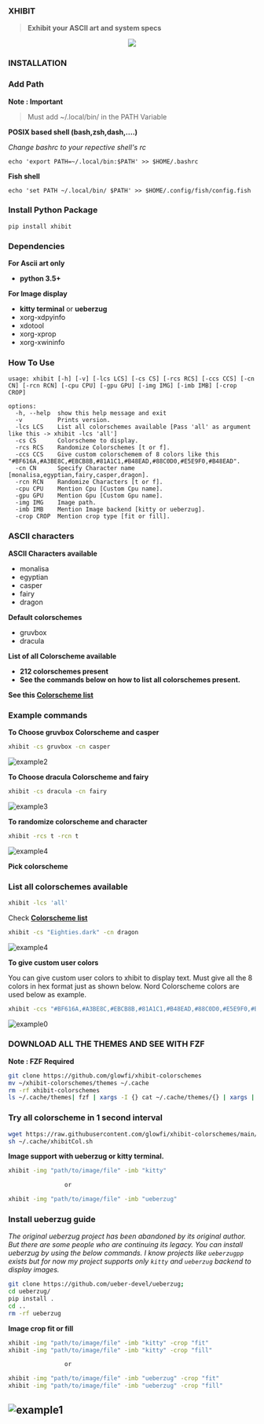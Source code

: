 ### XHIBIT

> **Exhibit your ASCII art and system specs**

<p align="center">
  <img src="https://raw.githubusercontent.com/glowfi/xhibit/main/image_support.png" />
</p>

### INSTALLATION

### Add Path

**Note : Important**

> Must add ~/.local/bin/ in the PATH Variable <br>

<b>POSIX based shell (bash,zsh,dash,....) </b>

<em>Change bashrc to your repective shell's rc</em>

```
echo 'export PATH=~/.local/bin:$PATH' >> $HOME/.bashrc
```

<b>Fish shell </b>

```
echo 'set PATH ~/.local/bin/ $PATH' >> $HOME/.config/fish/config.fish
```

### Install Python Package

```
pip install xhibit
```

### Dependencies

**For Ascii art only**

-   **python 3.5+**

**For Image display**

-   **kitty terminal** or **ueberzug**
-   xorg-xdpyinfo
-   xdotool
-   xorg-xprop
-   xorg-xwininfo

### How To Use

```
usage: xhibit [-h] [-v] [-lcs LCS] [-cs CS] [-rcs RCS] [-ccs CCS] [-cn CN] [-rcn RCN] [-cpu CPU] [-gpu GPU] [-img IMG] [-imb IMB] [-crop CROP]

options:
  -h, --help  show this help message and exit
  -v          Prints version.
  -lcs LCS    List all colorschemes available [Pass 'all' as argument like this -> xhibit -lcs 'all']
  -cs CS      Colorscheme to display.
  -rcs RCS    Randomize Colorschemes [t or f].
  -ccs CCS    Give custom colorschemem of 8 colors like this "#BF616A,#A3BE8C,#EBCB8B,#81A1C1,#B48EAD,#88C0D0,#E5E9F0,#B48EAD".
  -cn CN      Specify Character name [monalisa,egyptian,fairy,casper,dragon].
  -rcn RCN    Randomize Characters [t or f].
  -cpu CPU    Mention Cpu [Custom Cpu name].
  -gpu GPU    Mention Gpu [Custom Gpu name].
  -img IMG    Image path.
  -imb IMB    Mention Image backend [kitty or ueberzug].
  -crop CROP  Mention crop type [fit or fill].
```

### ASCII characters

**ASCII Characters available**

-   monalisa
-   egyptian
-   casper
-   fairy
-   dragon

**Default colorschemes**

-   gruvbox
-   dracula

**List of all Colorscheme available**

-   **212 colorschemes present**
-   **See the commands below on how to list all colorschemes present.**

**See this [Colorscheme list](https://raw.githubusercontent.com/glowfi/xhibit-colorschemes/main/colorscheme.txt)**

### Example commands

**To Choose gruvbox Colorscheme and casper**

```sh
xhibit -cs gruvbox -cn casper
```

![example2](casper.png)

**To Choose dracula Colorscheme and fairy**

```sh
xhibit -cs dracula -cn fairy
```

![example3](fairy.png)

**To randomize colorscheme and character**

```sh
xhibit -rcs t -rcn t
```

![example4](egyptian.png)

**Pick colorscheme**

### List all colorschemes available

```sh
xhibit -lcs 'all'
```

Check **[Colorscheme list](https://raw.githubusercontent.com/glowfi/xhibit-colorschemes/main/colorscheme.txt)**

```sh
xhibit -cs "Eighties.dark" -cn dragon
```

![example4](pick_colorscheme.png)

**To give custom user colors**

You can give custom user colors to xhibit to display text.
Must give all the 8 colors in hex format just as shown below.
Nord Colorscheme colors are used below as example.

```sh
xhibit -ccs "#BF616A,#A3BE8C,#EBCB8B,#81A1C1,#B48EAD,#88C0D0,#E5E9F0,#B48EAD"
```

![example0](./custom_colorscheme.png)

### DOWNLOAD ALL THE THEMES AND SEE WITH FZF

<b>Note : FZF Required </b>

```sh
git clone https://github.com/glowfi/xhibit-colorschemes
mv ~/xhibit-colorschemes/themes ~/.cache
rm -rf xhibit-colorschemes
ls ~/.cache/themes| fzf | xargs -I {} cat ~/.cache/themes/{} | xargs | tr " " "," | xargs -I {} xhibit -rcn t  -ccs "{}"
```

### Try all colorscheme in 1 second interval

```sh
wget https://raw.githubusercontent.com/glowfi/xhibit-colorschemes/main/run.sh -O ~/.cache/xhibitCol.sh
sh ~/.cache/xhibitCol.sh
```

**Image support with ueberzug or kitty terminal.**

```sh
xhibit -img "path/to/image/file" -imb "kitty"

                or

xhibit -img "path/to/image/file" -imb "ueberzug"

```

### Install ueberzug guide

<em>The original ueberzug project has been abandoned by its original author.
But there are some people who are continuing its legacy.
You can install ueberzug by using the below commands.
I know projects like `ueberzugpp` exists but for now
my project supports only `kitty` and `ueberzug` backend
to display images.</em>

```sh
git clone https://github.com/ueber-devel/ueberzug;
cd ueberzug/
pip install .
cd ..
rm -rf ueberzug
```

**Image crop fit or fill**

```sh
xhibit -img "path/to/image/file" -imb "kitty" -crop "fit"
xhibit -img "path/to/image/file" -imb "kitty" -crop "fill"

                or

xhibit -img "path/to/image/file" -imb "ueberzug" -crop "fit"
xhibit -img "path/to/image/file" -imb "ueberzug" -crop "fill"

```

## ![example1](image_support.png)

